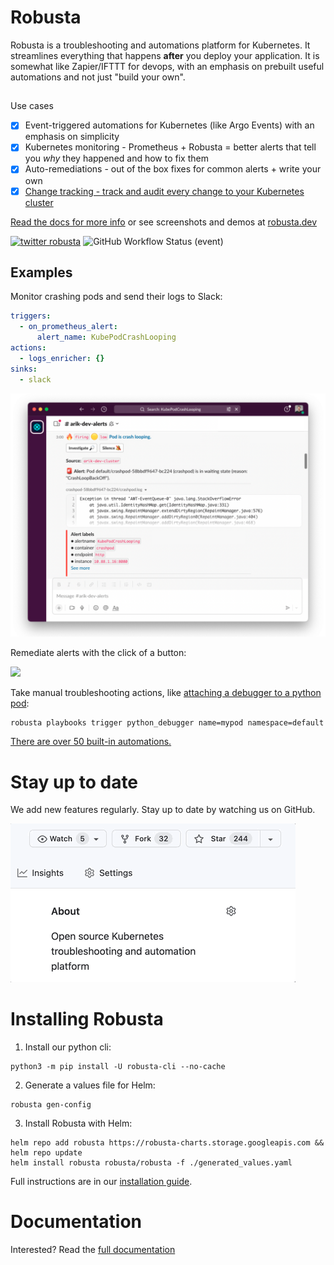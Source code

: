 # Robusta
Robusta is a troubleshooting and automations platform for Kubernetes. It streamlines everything that happens **after** you deploy your application. It is somewhat like Zapier/IFTTT for devops, with an emphasis on prebuilt useful automations and not just "build your own".

##
Use cases

- [X] Event-triggered automations for Kubernetes (like Argo Events) with an emphasis on simplicity
- [X] Kubernetes monitoring - Prometheus + Robusta = better alerts that tell you *why* they happened and how to fix them
- [X] Auto-remediations - out of the box fixes for common alerts + write your own
- [X] [Change tracking - track and audit every change to your Kubernetes cluster](http://home.robusta.dev/ui?from=github)

[Read the docs for more info](https://docs.robusta.dev/master/?from=github) or see screenshots and demos at [robusta.dev](http://robusta.dev/?from=github)

[![twitter robusta](https://img.shields.io/twitter/follow/RobustaDev?logo=twitter&style=for-the-badge)](https://twitter.com/RobustaDev) ![GitHub Workflow Status (event)](https://img.shields.io/github/workflow/status/robusta-dev/robusta/Test%20robusta%20with%20pytest?event=push&style=for-the-badge)

## Examples

Monitor crashing pods and send their logs to Slack:

```yaml
triggers:
  - on_prometheus_alert:
      alert_name: KubePodCrashLooping
actions:
  - logs_enricher: {}
sinks:
  - slack
```

![](./docs/images/crash-report.png)

Remediate alerts with the click of a button:

![](./docs/images/alert_on_hpa_reached_limit1.png)

Take manual troubleshooting actions, like [attaching a debugger to a python pod](https://docs.robusta.dev/master/catalog/actions/python-troubleshooting.html#python-debugger):

```commandline
robusta playbooks trigger python_debugger name=mypod namespace=default
```

[There are over 50 built-in automations.](https://docs.robusta.dev/master/catalog/actions/index.html)

# Stay up to date
We add new features regularly. Stay up to date by watching us on GitHub.

![](./docs/images/star-repo.gif)

# Installing Robusta

1. Install our python cli:

```commandline
python3 -m pip install -U robusta-cli --no-cache
```

2. Generate a values file for Helm:
```commandline
robusta gen-config
```

3. Install Robusta with Helm:
```commandline
helm repo add robusta https://robusta-charts.storage.googleapis.com && helm repo update
helm install robusta robusta/robusta -f ./generated_values.yaml
```

Full instructions are in our [installation guide](https://docs.robusta.dev/master/installation.html).

# Documentation
Interested? Read the [full documentation](https://docs.robusta.dev/master/index.html)
